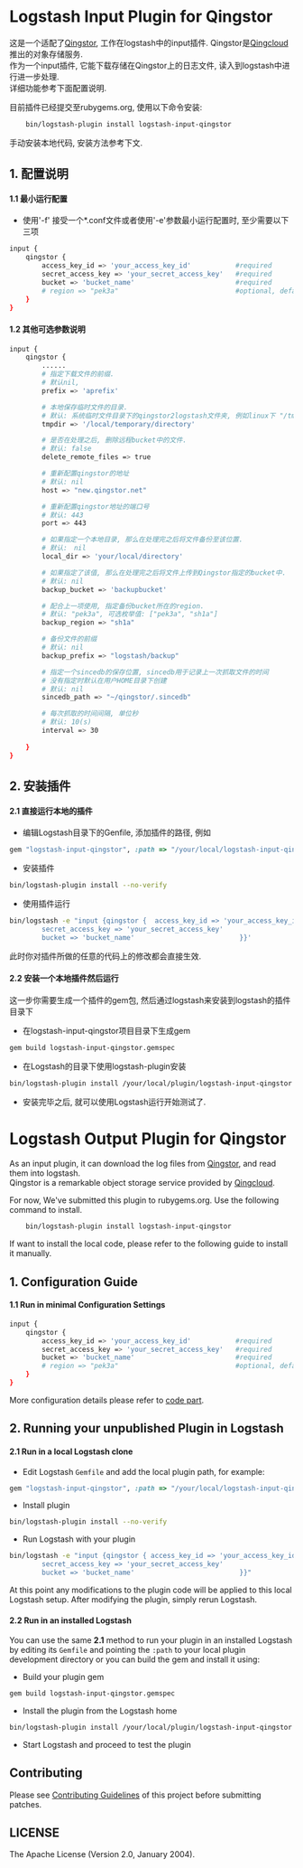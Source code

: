 # Logstash Input Plugin for Qingstor 

这是一个适配了[Qingstor](https://www.qingcloud.com/products/storage#qingstor), 工作在logstash中的input插件.  Qingstor是[Qingcloud](https://www.qingcloud.com/)推出的对象存储服务.  
作为一个input插件, 它能下载存储在Qingstor上的日志文件, 读入到logstash中进行进一步处理.  
详细功能参考下面配置说明.  

目前插件已经提交至rubygems.org, 使用以下命令安装:
```sh
    bin/logstash-plugin install logstash-input-qingstor
```
 手动安装本地代码, 安装方法参考下文.

## 1. 配置说明

#### 1.1 最小运行配置
- 使用'-f' 接受一个*.conf文件或者使用'-e'参数最小运行配置时, 至少需要以下三项
```sh
input {
    qingstor {
        access_key_id => 'your_access_key_id'           #required 
        secret_access_key => 'your_secret_access_key'   #required  
        bucket => 'bucket_name'                         #required 
        # region => "pek3a"                             #optional, default value "pek3a"                                
    }
}

```

#### 1.2 其他可选参数说明
```sh
input {
    qingstor {
        ......
        # 指定下载文件的前缀. 
        # 默认nil, 
        prefix => 'aprefix'

        # 本地保存临时文件的目录. 
        # 默认: 系统临时文件目录下的qingstor2logstash文件夹, 例如linux下 "/tmp/qingstor2logstash".
        tmpdir => '/local/temporary/directory' 

        # 是否在处理之后, 删除远程bucket中的文件.
        # 默认: false
        delete_remote_files => true

        # 重新配置qingstor的地址
        # 默认: nil
        host => "new.qingstor.net"

        # 重新配置qingstor地址的端口号
        # 默认: 443
        port => 443

        # 如果指定一个本地目录, 那么在处理完之后将文件备份至该位置.
        # 默认:　nil 
        local_dir => 'your/local/directory'

        # 如果指定了该值, 那么在处理完之后将文件上传到Qingstor指定的bucket中.
        # 默认: nil
        backup_bucket => 'backupbucket'

        # 配合上一项使用, 指定备份bucket所在的region.
        # 默认: "pek3a", 可选枚举值: ["pek3a", "sh1a"]
        backup_region => "sh1a"

        # 备份文件的前缀
        # 默认: nil 
        backup_prefix => "logstash/backup"

        # 指定一个sincedb的保存位置, sincedb用于记录上一次抓取文件的时间
        # 没有指定时默认在用户HOME目录下创建
        # 默认: nil
        sincedb_path => "~/qingstor/.sincedb" 

        # 每次抓取的时间间隔, 单位秒
        # 默认: 10(s)
        interval => 30
                                       
    }
}

```

## 2. 安装插件

#### 2.1 直接运行本地的插件

- 编辑Logstash目录下的Genfile, 添加插件的路径, 例如
```ruby
gem "logstash-input-qingstor", :path => "/your/local/logstash-input-qingstor"
```
- 安装插件
```sh
bin/logstash-plugin install --no-verify
```
- 使用插件运行
```sh
bin/logstash -e "input {qingstor {  access_key_id => 'your_access_key_id'            
        secret_access_key => 'your_secret_access_key'     
        bucket => 'bucket_name'                          }}'
```
此时你对插件所做的任意的代码上的修改都会直接生效.

#### 2.2 安装一个本地插件然后运行

这一步你需要生成一个插件的gem包, 然后通过logstash来安装到logstash的插件目录下
- 在logstash-input-qingstor项目目录下生成gem
```sh
gem build logstash-input-qingstor.gemspec
```
- 在Logstash的目录下使用logstash-plugin安装
```sh
bin/logstash-plugin install /your/local/plugin/logstash-input-qingstor.gem
```
- 安装完毕之后, 就可以使用Logstash运行开始测试了.


# Logstash Output Plugin for Qingstor 

As an input plugin, it can download the log files from [Qingstor](https://www.qingcloud.com/products/storage#qingstor), and read them into logstash.  
Qingstor is a remarkable object storage service provided by [Qingcloud](https://www.qingcloud.com/).

For now, We've submitted this plugin to rubygems.org. Use the following command to install.
```sh
    bin/logstash-plugin install logstash-input-qingstor
```
If want to install the local code, please refer to the following guide to install it manually.

## 1. Configuration Guide

#### 1.1 Run in minimal Configuration Settings
```sh
input {
    qingstor {
        access_key_id => 'your_access_key_id'           #required 
        secret_access_key => 'your_secret_access_key'   #required  
        bucket => 'bucket_name'                         #required 
        # region => "pek3a"                             #optional, default value "pek3a"                                
    }
}

```

More configuration details please refer to [code part](lib/logstash/inputs/qingstor.rb).

## 2. Running your unpublished Plugin in Logstash

#### 2.1 Run in a local Logstash clone

- Edit Logstash `Gemfile` and add the local plugin path, for example:
```ruby
gem "logstash-input-qingstor", :path => "/your/local/logstash-input-qingstor"
```
- Install plugin
```sh
bin/logstash-plugin install --no-verify
```
- Run Logstash with your plugin
```sh
bin/logstash -e "input {qingstor { access_key_id => 'your_access_key_id'            
        secret_access_key => 'your_secret_access_key'     
        bucket => 'bucket_name'                          }}"
```
At this point any modifications to the plugin code will be applied to this local Logstash setup. After modifying the plugin, simply rerun Logstash.

#### 2.2 Run in an installed Logstash

You can use the same **2.1** method to run your plugin in an installed Logstash by editing its `Gemfile` and pointing the `:path` to your local plugin development directory or you can build the gem and install it using:

- Build your plugin gem
```sh
gem build logstash-input-qingstor.gemspec
```
- Install the plugin from the Logstash home
```sh
bin/logstash-plugin install /your/local/plugin/logstash-input-qingstor.gem
```
- Start Logstash and proceed to test the plugin

## Contributing
Please see [Contributing Guidelines](./CONTRIBUTING.md) of this project before submitting patches.

## LICENSE
The Apache License (Version 2.0, January 2004).